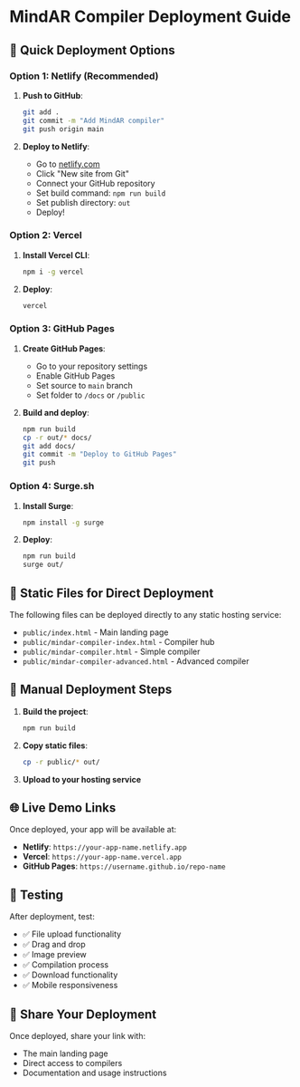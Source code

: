 # MindAR Compiler Deployment Guide

## 🚀 Quick Deployment Options

### Option 1: Netlify (Recommended)
1. **Push to GitHub**:
   ```bash
   git add .
   git commit -m "Add MindAR compiler"
   git push origin main
   ```

2. **Deploy to Netlify**:
   - Go to [netlify.com](https://netlify.com)
   - Click "New site from Git"
   - Connect your GitHub repository
   - Set build command: `npm run build`
   - Set publish directory: `out`
   - Deploy!

### Option 2: Vercel
1. **Install Vercel CLI**:
   ```bash
   npm i -g vercel
   ```

2. **Deploy**:
   ```bash
   vercel
   ```

### Option 3: GitHub Pages
1. **Create GitHub Pages**:
   - Go to your repository settings
   - Enable GitHub Pages
   - Set source to `main` branch
   - Set folder to `/docs` or `/public`

2. **Build and deploy**:
   ```bash
   npm run build
   cp -r out/* docs/
   git add docs/
   git commit -m "Deploy to GitHub Pages"
   git push
   ```

### Option 4: Surge.sh
1. **Install Surge**:
   ```bash
   npm install -g surge
   ```

2. **Deploy**:
   ```bash
   npm run build
   surge out/
   ```

## 📁 Static Files for Direct Deployment

The following files can be deployed directly to any static hosting service:

- `public/index.html` - Main landing page
- `public/mindar-compiler-index.html` - Compiler hub
- `public/mindar-compiler.html` - Simple compiler
- `public/mindar-compiler-advanced.html` - Advanced compiler

## 🔧 Manual Deployment Steps

1. **Build the project**:
   ```bash
   npm run build
   ```

2. **Copy static files**:
   ```bash
   cp -r public/* out/
   ```

3. **Upload to your hosting service**

## 🌐 Live Demo Links

Once deployed, your app will be available at:
- **Netlify**: `https://your-app-name.netlify.app`
- **Vercel**: `https://your-app-name.vercel.app`
- **GitHub Pages**: `https://username.github.io/repo-name`

## 📱 Testing

After deployment, test:
- ✅ File upload functionality
- ✅ Drag and drop
- ✅ Image preview
- ✅ Compilation process
- ✅ Download functionality
- ✅ Mobile responsiveness

## 🔗 Share Your Deployment

Once deployed, share your link with:
- The main landing page
- Direct access to compilers
- Documentation and usage instructions 